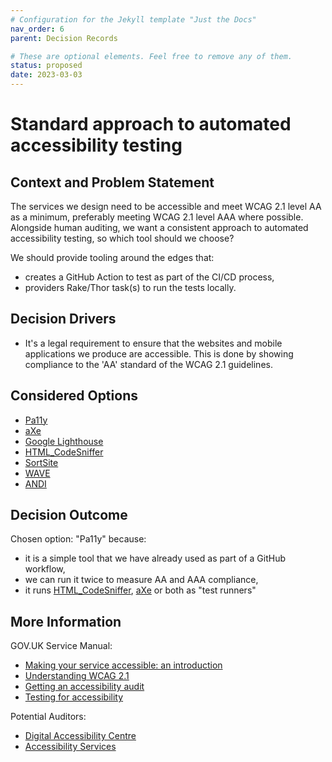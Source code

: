 ```yaml
---
# Configuration for the Jekyll template "Just the Docs"
nav_order: 6
parent: Decision Records

# These are optional elements. Feel free to remove any of them.
status: proposed
date: 2023-03-03
---
```

# Standard approach to automated accessibility testing

## Context and Problem Statement

The services we design need to be accessible and meet WCAG 2.1 level AA as a minimum, preferably meeting WCAG 2.1 level AAA where possible.
Alongside human auditing, we want a consistent approach to automated accessibility testing, so which tool should we choose?

We should provide tooling around the edges that:

- creates a GitHub Action to test as part of the CI/CD process,
- providers Rake/Thor task(s) to run the tests locally.

<!-- This is an optional element. Feel free to remove. -->
## Decision Drivers

* It's a legal requirement to ensure that the websites and mobile applications we produce are accessible. This is done by showing compliance to the 'AA' standard of the WCAG 2.1 guidelines.

## Considered Options

* [Pa11y](https://pa11y.org)
* [aXe](https://www.deque.com/axe/)
* [Google Lighthouse](https://developer.chrome.com/docs/lighthouse/overview/)
* [HTML_CodeSniffer](https://squizlabs.github.io/HTML_CodeSniffer/)
* [SortSite](https://www.powermapper.com/products/sortsite/)
* [WAVE](https://wave.webaim.org)
* [ANDI](https://www.ssa.gov/accessibility/andi/help/howtouse.html)

## Decision Outcome

Chosen option: "Pa11y" because:
* it is a simple tool that we have already used as part of a GitHub workflow,
* we can run it twice to measure AA and AAA compliance,
* it runs [HTML_CodeSniffer](https://squizlabs.github.io/HTML_CodeSniffer/), [aXe](https://www.deque.com/axe/) or both as "test runners"

## More Information

GOV.UK Service Manual:
- [Making your service accessible: an introduction](https://www.gov.uk/service-manual/helping-people-to-use-your-service/making-your-service-accessible-an-introduction)
- [Understanding WCAG 2.1](https://www.gov.uk/service-manual/helping-people-to-use-your-service/understanding-wcag)
- [Getting an accessibility audit](https://www.gov.uk/service-manual/helping-people-to-use-your-service/getting-an-accessibility-audit)
- [Testing for accessibility](https://www.gov.uk/service-manual/helping-people-to-use-your-service/testing-for-accessibility#automated-testing)

Potential Auditors:
- [Digital Accessibility Centre](https://digitalaccessibilitycentre.org/auditandaccreditation.html)
- [Accessibility Services](https://www.accessibility-services.co.uk/services/digital-accessibility/digital-accessibility-assessment/)

